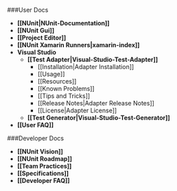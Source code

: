 ###User Docs

* **[[NUnit|NUnit-Documentation]]**
* **[[NUnit Gui]]**
* **[[Project Editor]]**
* **[[NUnit Xamarin Runners|xamarin-index]]**
* **Visual Studio**
  * **[[Test Adapter|Visual-Studio-Test-Adapter]]**
    * [[Installation|Adapter Installation]]
    * [[Usage]]
    * [[Resources]]
    * [[Known Problems]]
    * [[Tips and Tricks]]
    * [[Release Notes|Adapter Release Notes]]
    * [[License|Adapter License]]
  * **[[Test Generator|Visual-Studio-Test-Generator]]**
* **[[User FAQ]]**

###Developer Docs

* **[[NUnit Vision]]**
* **[[NUnit Roadmap]]**
* **[[Team Practices]]**
* **[[Specifications]]**
* **[[Developer FAQ]]**

